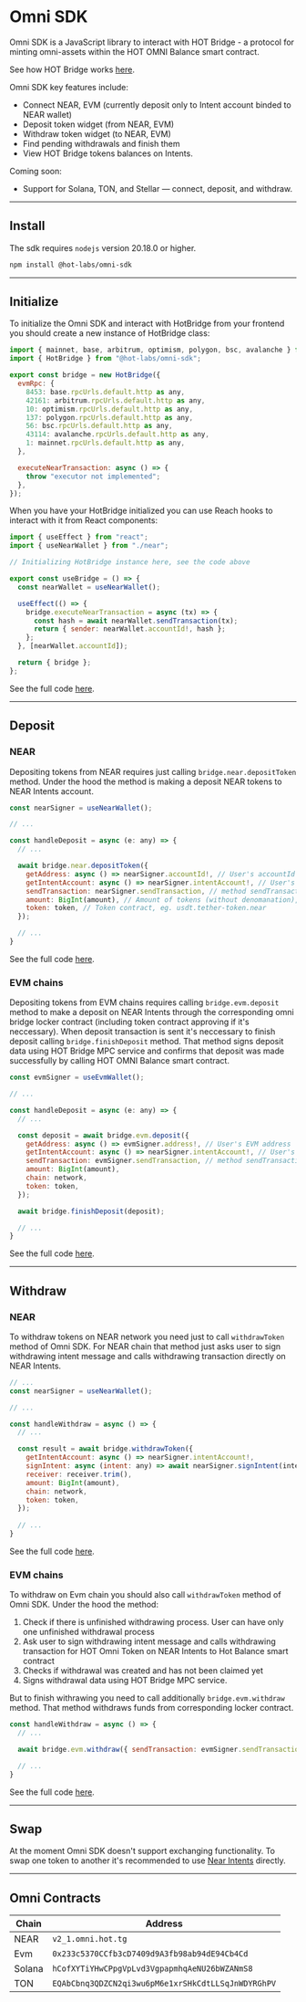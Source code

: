 # Omni SDK

Omni SDK is a JavaScript library to interact with HOT Bridge - a protocol for minting omni-assets within the HOT OMNI Balance smart contract.

See how HOT Bridge works [here](https://hot-labs.gitbook.io/hot-protocol/vqtWI3SVupbKsdCP1xgA/omni-tokens).

Omni SDK key features include:

- Connect NEAR, EVM (currently deposit only to Intent account binded to NEAR wallet)
- Deposit token widget (from NEAR, EVM)
- Withdraw token widget (to NEAR, EVM)
- Find pending withdrawals and finish them
- View HOT Bridge tokens balances on Intents.

Coming soon:

- Support for Solana, TON, and Stellar — connect, deposit, and withdraw.

---

## Install

The sdk requires `nodejs` version 20.18.0 or higher.

```bash
npm install @hot-labs/omni-sdk
```

---

## Initialize

To initialize the Omni SDK and interact with HotBridge from your frontend you should create a new instance of HotBridge class:

```js
import { mainnet, base, arbitrum, optimism, polygon, bsc, avalanche } from "viem/chains";
import { HotBridge } from "@hot-labs/omni-sdk";

export const bridge = new HotBridge({
  evmRpc: {
    8453: base.rpcUrls.default.http as any,
    42161: arbitrum.rpcUrls.default.http as any,
    10: optimism.rpcUrls.default.http as any,
    137: polygon.rpcUrls.default.http as any,
    56: bsc.rpcUrls.default.http as any,
    43114: avalanche.rpcUrls.default.http as any,
    1: mainnet.rpcUrls.default.http as any,
  },

  executeNearTransaction: async () => {
    throw "executor not implemented";
  },
});
```

When you have your HotBridge initialized you can use Reach hooks to interact with it from React components:

```js
import { useEffect } from "react";
import { useNearWallet } from "./near";

// Initializing HotBridge instance here, see the code above

export const useBridge = () => {
  const nearWallet = useNearWallet();

  useEffect(() => {
    bridge.executeNearTransaction = async (tx) => {
      const hash = await nearWallet.sendTransaction(tx);
      return { sender: nearWallet.accountId!, hash };
    };
  }, [nearWallet.accountId]);

  return { bridge };
};

```

See the full code [here](https://github.com/hot-dao/omni-sdk/blob/main/demo-ui/src/hooks/bridge.ts).

---

## Deposit

### NEAR

Depositing tokens from NEAR requires just calling `bridge.near.depositToken` method. Under the hood the method is making a deposit NEAR tokens to NEAR Intents account.

```js
const nearSigner = useNearWallet();

// ...

const handleDeposit = async (e: any) => {
  // ...

  await bridge.near.depositToken({
    getAddress: async () => nearSigner.accountId!, // User's accountId
    getIntentAccount: async () => nearSigner.intentAccount!, // User's accountId on NEAR Intents (on NEAR it's the same as accountId)
    sendTransaction: nearSigner.sendTransaction, // method sendTransaction from to actually make a transaction on NEAR (see near react hook)
    amount: BigInt(amount), // Amount of tokens (without denomanation), e.g. 1000 for 0.001 USDT (usdt.tether-token.near)
    token: token, // Token contract, eg. usdt.tether-token.near
  });

  // ...
}
```

See the full code [here](https://github.com/hot-dao/omni-sdk/blob/main/demo-ui/src/components/DepositComponent.tsx#L46).

### EVM chains

Depositing tokens from EVM chains requires calling `bridge.evm.deposit` method to make a deposit on NEAR Intents through the corresponding omni bridge locker contract (including token contract approving if it's neccessary). When deposit transaction is sent it's neccessary to finish deposit calling `bridge.finishDeposit` method. That method signs deposit data using HOT Bridge MPC service and confirms that deposit was made successfully by calling HOT OMNI Balance smart contract.

```js
const evmSigner = useEvmWallet();

// ...

const handleDeposit = async (e: any) => {
  // ...

  const deposit = await bridge.evm.deposit({
    getAddress: async () => evmSigner.address!, // User's EVM address
    getIntentAccount: async () => nearSigner.intentAccount!, // User's NEAR Intent account
    sendTransaction: evmSigner.sendTransaction, // method sendTransaction to actually make a transaction on EVM (see evm react hook)
    amount: BigInt(amount),
    chain: network,
    token: token,
  });

  await bridge.finishDeposit(deposit);

  // ...
}
```

See the full code [here](https://github.com/hot-dao/omni-sdk/blob/main/demo-ui/src/components/DepositComponent.tsx#L46).

---

## Withdraw

### NEAR

To withdraw tokens on NEAR network you need just to call `withdrawToken` method of Omni SDK. For NEAR chain that method just asks user to sign withdrawing intent message and calls withdrawing transaction directly on NEAR Intents.

```js
// ...
const nearSigner = useNearWallet();

// ...

const handleWithdraw = async () => {
  // ...

  const result = await bridge.withdrawToken({
    getIntentAccount: async () => nearSigner.intentAccount!,
    signIntent: async (intent: any) => await nearSigner.signIntent(intent),
    receiver: receiver.trim(),
    amount: BigInt(amount),
    chain: network,
    token: token,
  });
  
  // ...
}
```

See the full code [here](https://github.com/hot-dao/omni-sdk/blob/main/demo-ui/src/components/WithdrawComponent.tsx#L47).

### EVM chains

To withdraw on Evm chain you should also call `withdrawToken` method of Omni SDK. Under the hood the method:

1. Check if there is unfinished withdrawing process. User can have only one unfinished withdrawal process
2. Ask user to sign withdrawing intent message and calls withdrawing transaction for HOT Omni Token on NEAR Intents to Hot Balance smart contract
3. Checks if withdrawal was created and has not been claimed yet
4. Signs withdrawal data using HOT Bridge MPC service.

But to finish withrawing you need to call additionally `bridge.evm.withdraw` method. That method withdraws funds from corresponding locker contract.

```js
const handleWithdraw = async () => {
  // ...

  await bridge.evm.withdraw({ sendTransaction: evmSigner.sendTransaction, ...result });

  // ...
}
```

See the full code [here](https://github.com/hot-dao/omni-sdk/blob/main/demo-ui/src/components/WithdrawComponent.tsx#L47).

---

## Swap

At the moment Omni SDK doesn't support exchanging functionality. To swap one token to another it's recommended to use [Near Intents](https://docs.near.org/tutorials/intents/swap) directly.

---

## Omni Contracts

| Chain    | Address                                            |
| -------- | -------------------------------------------------- |
| NEAR     | `v2_1.omni.hot.tg`                                 |
| Evm      | `0x233c5370CCfb3cD7409d9A3fb98ab94dE94Cb4Cd`       |
| Solana   | `hCofXYTiYHwCPpgVpLvd3VgpapmhqAeNU26bWZANmS8`      |
| TON      | `EQAbCbnq3QDZCN2qi3wu6pM6e1xrSHkCdtLLSqJnWDYRGhPV` |